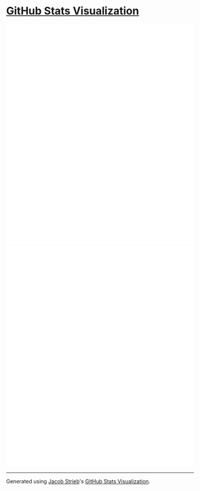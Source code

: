 # [GitHub Stats Visualization](https://github.com/ivuorinen/github-stats)

<!--
https://github.community/t/support-theme-context-for-images-in-light-vs-dark-mode/147981/84
-->
<a href="https://github.com/ivuorinen/github-stats">
<img src="./generated/overview.svg#gh-dark-mode-only" />
<img src="./generated/languages.svg#gh-dark-mode-only" />
<img src="./generated/overview.svg#gh-light-mode-only" />
<img src="./generated/languages.svg#gh-light-mode-only" />
</a>

---

Generated using [Jacob Strieb](https://github.com/jstrieb)'s [GitHub Stats Visualization](https://github.com/jstrieb/github-stats).
